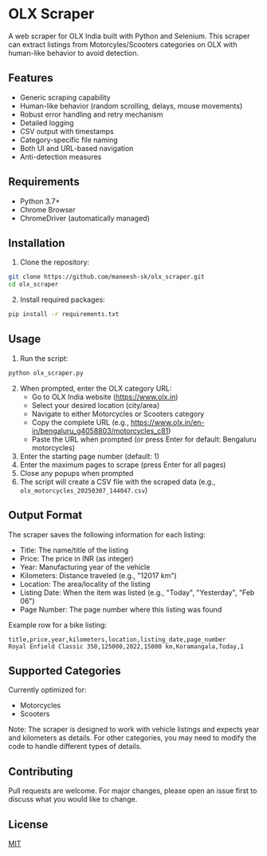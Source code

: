 # OLX Scraper

A web scraper for OLX India built with Python and Selenium. This scraper can extract listings from Motorcyles/Scooters categories on OLX with human-like behavior to avoid detection.

## Features

- Generic scraping capability
- Human-like behavior (random scrolling, delays, mouse movements)
- Robust error handling and retry mechanism
- Detailed logging
- CSV output with timestamps
- Category-specific file naming
- Both UI and URL-based navigation
- Anti-detection measures

## Requirements

- Python 3.7+
- Chrome Browser
- ChromeDriver (automatically managed)

## Installation

1. Clone the repository:
```bash
git clone https://github.com/maneesh-sk/olx_scraper.git
cd olx_scraper
```

2. Install required packages:
```bash
pip install -r requirements.txt
```

## Usage

1. Run the script:
```bash
python olx_scraper.py
```

2. When prompted, enter the OLX category URL:
   - Go to OLX India website (https://www.olx.in)
   - Select your desired location (city/area)
   - Navigate to either Motorcycles or Scooters category
   - Copy the complete URL (e.g., https://www.olx.in/en-in/bengaluru_g4058803/motorcycles_c81)
   - Paste the URL when prompted (or press Enter for default: Bengaluru motorcycles)
3. Enter the starting page number (default: 1)
4. Enter the maximum pages to scrape (press Enter for all pages)
5. Close any popups when prompted
6. The script will create a CSV file with the scraped data (e.g., `olx_motorcycles_20250307_144047.csv`)

## Output Format

The scraper saves the following information for each listing:
- Title: The name/title of the listing
- Price: The price in INR (as integer)
- Year: Manufacturing year of the vehicle
- Kilometers: Distance traveled (e.g., "12017 km")
- Location: The area/locality of the listing
- Listing Date: When the item was listed (e.g., "Today", "Yesterday", "Feb 06")
- Page Number: The page number where this listing was found

Example row for a bike listing:
```csv
title,price,year,kilometers,location,listing_date,page_number
Royal Enfield Classic 350,125000,2022,15000 km,Koramangala,Today,1
```

## Supported Categories
Currently optimized for:
- Motorcycles
- Scooters

Note: The scraper is designed to work with vehicle listings and expects year and kilometers as details. For other categories, you may need to modify the code to handle different types of details.

## Contributing

Pull requests are welcome. For major changes, please open an issue first to discuss what you would like to change.

## License

[MIT](LICENSE) 
